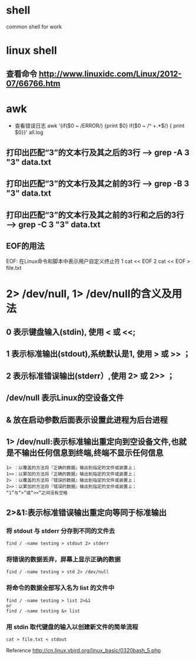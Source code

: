 # shell
common shell for work

# linux shell 
## 查看命令 http://www.linuxidc.com/Linux/2012-07/66766.htm

# awk 
* 查看错误日志 awk '{if($0 ~ /ERROR/) {print $0} if($0 ~ /^ +.*$/) { print $0}}' all.log

## 打印出匹配“3”的文本行及其之后的3行 ——> grep -A 3 "3" data.txt 
## 打印出匹配“3”的文本行及其之前的3行 ——> grep -B 3 "3" data.txt 
## 打印出匹配“3”的文本行及其之前的3行和之后的3行 ——> grep -C 3 "3" data.txt 

## EOF的用法
EOF: 在Linux命令和脚本中表示用户自定义终止符
1 cat << EOF
2 cat << EOF > file.txt

# 2> /dev/null, 1> /dev/null的含义及用法
## 0 表示键盘输入(stdin), 使用 < 或 <<;
## 1 表示标准输出(stdout),系统默认是1, 使用 > 或 >> ；
## 2 表示标准错误输出(stderr）,使用 2> 或 2>> ；
## /dev/null 表示Linux的空设备文件
## & 放在启动参数后面表示设置此进程为后台进程

## 1> /dev/null:表示标准输出重定向到空设备文件,也就是不输出任何信息到终端,终端不显示任何信息
    1> ：以覆盖的方法将『正确的数据』输出到指定的文件或装置上；
    1>>：以累加的方法将『正确的数据』输出到指定的文件或装置上；
    2> ：以覆盖的方法将『错误的数据』输出到指定的文件或装置上；
    2>>：以累加的方法将『错误的数据』输出到指定的文件或装置上；
    “1”与“>”或“>>”之间没有空格
## 2>&1:表示标准错误输出重定向等同于标准输出

### 将 stdout 与 stderr 分存到不同的文件去
    find / -name testing > stdout 2> stderr
### 将错误的数据丢弃，屏幕上显示正确的数据
    find / -name testing > std 2> /dev/null
### 将命令的数据全部写入名为 list 的文件中
    find / -name testing > list 2>&1
    or
    find / -name testing &> list
### 用 stdin 取代键盘的输入以创建新文件的简单流程
    cat > file.txt < stdout

Reference
    http://cn.linux.vbird.org/linux_basic/0320bash_5.php